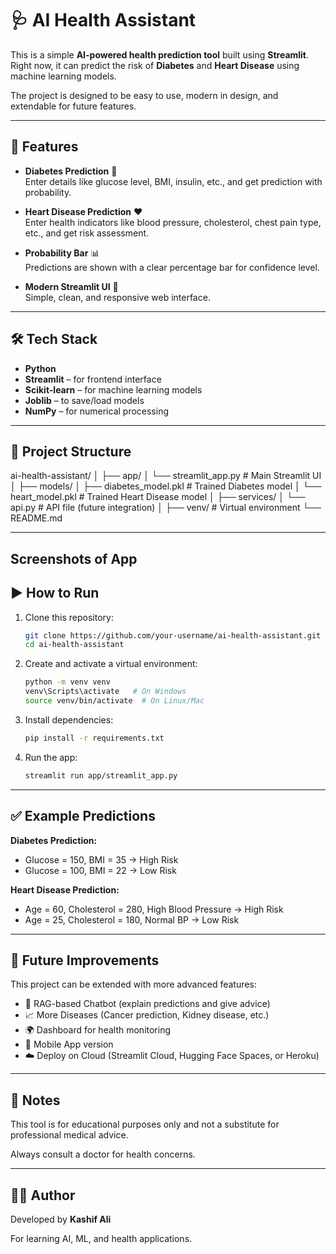 # 🩺 AI Health Assistant

This is a simple **AI-powered health prediction tool** built using **Streamlit**.  
Right now, it can predict the risk of **Diabetes** and **Heart Disease** using machine learning models.  

The project is designed to be easy to use, modern in design, and extendable for future features.

---

## 🚀 Features
- **Diabetes Prediction** 🧬  
  Enter details like glucose level, BMI, insulin, etc., and get prediction with probability.  

- **Heart Disease Prediction** ❤️  
  Enter health indicators like blood pressure, cholesterol, chest pain type, etc., and get risk assessment.  

- **Probability Bar** 📊  
  Predictions are shown with a clear percentage bar for confidence level.  

- **Modern Streamlit UI** 🎨  
  Simple, clean, and responsive web interface.

---

## 🛠️ Tech Stack
- **Python**
- **Streamlit** – for frontend interface
- **Scikit-learn** – for machine learning models
- **Joblib** – to save/load models
- **NumPy** – for numerical processing

---

## 📂 Project Structure
ai-health-assistant/
│
├── app/
│ └── streamlit_app.py # Main Streamlit UI
│
├── models/
│ ├── diabetes_model.pkl # Trained Diabetes model
│ └── heart_model.pkl # Trained Heart Disease model
│
├── services/
│ └── api.py # API file (future integration)
│
├── venv/ # Virtual environment
└── README.md

---
## Screenshots of App


## ▶️ How to Run

1. Clone this repository:
   ```bash
   git clone https://github.com/your-username/ai-health-assistant.git
   cd ai-health-assistant
   ```

2. Create and activate a virtual environment:
   ```bash
   python -m venv venv
   venv\Scripts\activate   # On Windows
   source venv/bin/activate  # On Linux/Mac
   ```

3. Install dependencies:
   ```bash
   pip install -r requirements.txt
   ```

4. Run the app:
   ```bash
   streamlit run app/streamlit_app.py
   ```

---

## ✅ Example Predictions

**Diabetes Prediction:**  
- Glucose = 150, BMI = 35 → High Risk  
- Glucose = 100, BMI = 22 → Low Risk  

**Heart Disease Prediction:**  
- Age = 60, Cholesterol = 280, High Blood Pressure → High Risk  
- Age = 25, Cholesterol = 180, Normal BP → Low Risk  

---

## 🔮 Future Improvements
This project can be extended with more advanced features:

- 🤖 RAG-based Chatbot (explain predictions and give advice)  
- 📈 More Diseases (Cancer prediction, Kidney disease, etc.)  
- 🌍 Dashboard for health monitoring  
- 📱 Mobile App version  
- ☁️ Deploy on Cloud (Streamlit Cloud, Hugging Face Spaces, or Heroku)  

---

## 📌 Notes
This tool is for educational purposes only and not a substitute for professional medical advice.  

Always consult a doctor for health concerns.

---

## 👨‍💻 Author
Developed by **Kashif Ali**  

For learning AI, ML, and health applications.
